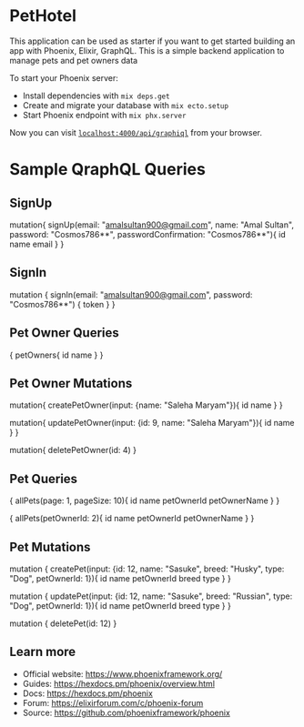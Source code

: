 # PetHotel

This application can be used as starter if you want to get started building an app with Phoenix, Elixir, GraphQL. This is a simple backend application to manage pets and pet owners data

To start your Phoenix server:

  * Install dependencies with `mix deps.get`
  * Create and migrate your database with `mix ecto.setup`
  * Start Phoenix endpoint with `mix phx.server`

Now you can visit [`localhost:4000/api/graphiql`](http://localhost:4000/api/graphiql) from your browser.
# Sample QraphQL Queries
## SignUp
mutation{
  signUp(email: "amalsultan900@gmail.com", name: "Amal Sultan", password: "Cosmos786**", passwordConfirmation: "Cosmos786**"){
    id
    name
    email
  }
}
## SignIn
mutation {
  signIn(email: "amalsultan900@gmail.com", password: "Cosmos786**") {
    token
  }
}
## Pet Owner Queries
{
  petOwners{
    id
    name
  }
}
## Pet Owner Mutations
mutation{
  createPetOwner(input: {name: "Saleha Maryam"}){
    id
    name
  }
}

mutation{
  updatePetOwner(input: {id: 9, name: "Saleha Maryam"}){
    id
    name
  }
}

mutation{
  deletePetOwner(id: 4)
}

## Pet Queries
{ allPets(page: 1, pageSize: 10){ id name petOwnerId petOwnerName } }

{
  allPets(petOwnerId: 2){
    id
    name
    petOwnerId
    petOwnerName
  }
}
## Pet Mutations 
mutation {
  createPet(input: {id: 12, name: "Sasuke", breed: "Husky", type: "Dog", petOwnerId: 1}){
    id
    name
    petOwnerId
    breed
    type
  }
}

mutation {
  updatePet(input: {id: 12, name: "Sasuke", breed: "Russian", type: "Dog", petOwnerId: 1}){
    id
    name
    petOwnerId
    breed
    type
  }
}

mutation {
  deletePet(id: 12)
}

## Learn more

  * Official website: https://www.phoenixframework.org/
  * Guides: https://hexdocs.pm/phoenix/overview.html
  * Docs: https://hexdocs.pm/phoenix
  * Forum: https://elixirforum.com/c/phoenix-forum
  * Source: https://github.com/phoenixframework/phoenix
